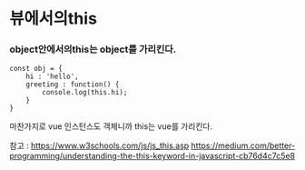 # 뷰에서의this

### object안에서의this는 object를 가리킨다.

    const obj = {
        hi : 'hello',
        greeting : function() {
            console.log(this.hi);
        }
    }

마찬가지로 vue 인스턴스도 객체니까 this는 vue를 가리킨다.   
  
참고 : https://www.w3schools.com/js/js_this.asp
https://medium.com/better-programming/understanding-the-this-keyword-in-javascript-cb76d4c7c5e8






